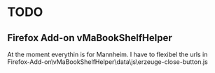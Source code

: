 # TODO

## Firefox Add-on vMaBookShelfHelper

At the moment everythin is for Mannheim. I have to flexibel the urls
in Firefox-Add-on\vMaBookShelfHelper\data\js\erzeuge-close-button.js

